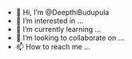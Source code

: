 - 👋 Hi, I’m @DeepthiBudupula
- 👀 I’m interested in ...
- 🌱 I’m currently learning ...
- 💞️ I’m looking to collaborate on ...
- 📫 How to reach me ...

<!---
DeepthiBudupula/DeepthiBudupula is a ✨ special ✨ repository because its `README.md` (this file) appears on your GitHub profile.
You can click the Preview link to take a look at your changes.
--->
